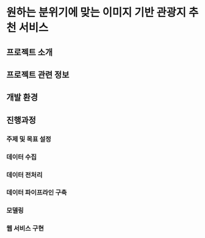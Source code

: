 # 원하는 분위기에 맞는 이미지 기반 관광지 추천 서비스
## 프로젝트 소개
## 프로젝트 관련 정보
## 개발 환경 
## 진행과정
### 주제 및 목표 설정
### 데이터 수집
### 데이터 전처리 
### 데이터 파이프라인 구축
### 모델링
### 웹 서비스 구현
